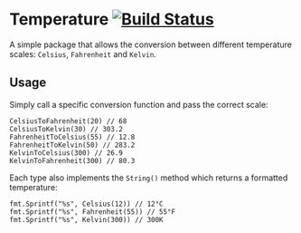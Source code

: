 # Temperature [![Build Status](https://travis-ci.org/danbondd/temperature.svg?branch=master)](https://travis-ci.org/danbondd/temperature)

A simple package that allows the conversion between different temperature scales: `Celsius`, `Fahrenheit` and `Kelvin`.

## Usage

Simply call a specific conversion function and pass the correct scale:

```
CelsiusToFahrenheit(20) // 68
CelsiusToKelvin(30) // 303.2
FahrenheitToCelsius(55) // 12.8
FahrenheitToKelvin(50) // 283.2
KelvinToCelsius(300) // 26.9
KelvinToFahrenheit(300) // 80.3
```

Each type also implements the `String()` method which returns a formatted temperature:

```
fmt.Sprintf("%s", Celsius(12)) // 12°C
fmt.Sprintf("%s", Fahrenheit(55)) // 55°F
fmt.Sprintf("%s", Kelvin(300)) // 300K
```
